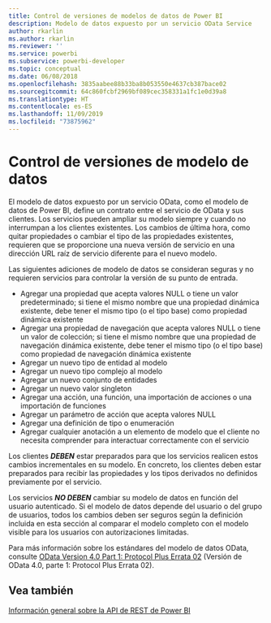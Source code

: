 ```yaml
---
title: Control de versiones de modelos de datos de Power BI
description: Modelo de datos expuesto por un servicio OData Service
author: rkarlin
ms.author: rkarlin
ms.reviewer: ''
ms.service: powerbi
ms.subservice: powerbi-developer
ms.topic: conceptual
ms.date: 06/08/2018
ms.openlocfilehash: 3835aabee88b33ba8b053550e4637cb387bace02
ms.sourcegitcommit: 64c860fcbf2969bf089cec358331a1fc1e0d39a8
ms.translationtype: HT
ms.contentlocale: es-ES
ms.lasthandoff: 11/09/2019
ms.locfileid: "73875962"
---
```

# <a name="data-model-versioning"></a>Control de versiones de modelo de datos

El modelo de datos expuesto por un servicio OData, como el modelo de datos de Power BI, define un contrato entre el servicio de OData y sus clientes. Los servicios pueden ampliar su modelo siempre y cuando no interrumpan a los clientes existentes. Los cambios de última hora, como quitar propiedades o cambiar el tipo de las propiedades existentes, requieren que se proporcione una nueva versión de servicio en una dirección URL raíz de servicio diferente para el nuevo modelo.  
  
Las siguientes adiciones de modelo de datos se consideran seguras y no requieren servicios para controlar la versión de su punto de entrada.  
  
* Agregar una propiedad que acepta valores NULL o tiene un valor predeterminado; si tiene el mismo nombre que una propiedad dinámica existente, debe tener el mismo tipo (o el tipo base) como propiedad dinámica existente  
* Agregar una propiedad de navegación que acepta valores NULL o tiene un valor de colección; si tiene el mismo nombre que una propiedad de navegación dinámica existente, debe tener el mismo tipo (o el tipo base) como propiedad de navegación dinámica existente  
* Agregar un nuevo tipo de entidad al modelo  
* Agregar un nuevo tipo complejo al modelo  
* Agregar un nuevo conjunto de entidades  
* Agregar un nuevo valor singleton  
* Agregar una acción, una función, una importación de acciones o una importación de funciones
* Agregar un parámetro de acción que acepta valores NULL  
* Agregar una definición de tipo o enumeración  
* Agregar cualquier anotación a un elemento de modelo que el cliente no necesita comprender para interactuar correctamente con el servicio  
  
Los clientes ***DEBEN*** estar preparados para que los servicios realicen estos cambios incrementales en su modelo. En concreto, los clientes deben estar preparados para recibir las propiedades y los tipos derivados no definidos previamente por el servicio.  
  
Los servicios ***NO DEBEN*** cambiar su modelo de datos en función del usuario autenticado. Si el modelo de datos depende del usuario o del grupo de usuarios, todos los cambios deben ser seguros según la definición incluida en esta sección al comparar el modelo completo con el modelo visible para los usuarios con autorizaciones limitadas.  
  
Para más información sobre los estándares del modelo de datos OData, consulte [OData Version 4.0 Part 1: Protocol Plus Errata 02](https://docs.oasis-open.org/odata/odata/v4.0/odata-v4.0-part1-protocol.html) (Versión de OData 4.0, parte 1: Protocol Plus Errata 02).  
  
## <a name="see-also"></a>Vea también
[Información general sobre la API de REST de Power BI](https://docs.microsoft.com/rest/api/power-bi/)  